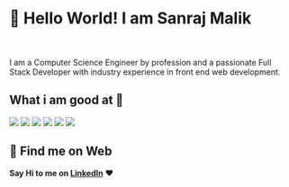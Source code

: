 # 👋 Hello World! I am Sanraj Malik

<br> <br>
I am a Computer Science Engineer by profession and a passionate Full Stack Developer with industry experience in front end web development.

## What i am good at 🚀

![](https://img.shields.io/badge/HTML5-E34F26?style=for-the-badge&logo=html5&logoColor=white)
![](https://img.shields.io/badge/JavaScript-F7DF1E?style=for-the-badge&logo=javascript&logoColor=black)
![](https://img.shields.io/badge/CSS3-1572B6?style=for-the-badge&logo=css3&logoColor=white)
![](https://img.shields.io/badge/angular-20232A?style=for-the-badge&logo=angular&logoColor=C3002F)
![](https://img.shields.io/badge/React-20232A?style=for-the-badge&logo=react&logoColor=61DAFB)
![](https://img.shields.io/badge/Bootstrap-563D7C?style=for-the-badge&logo=bootstrap&logoColor=white)


## :dart: Find me on Web
**Say Hi to me on [LinkedIn](https://www.linkedin.com/in/sanraj.malik/)** :heart: 


